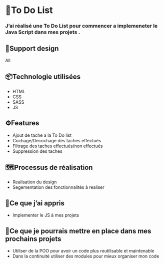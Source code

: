 # 📱To Do List

### J’ai réalisé une To Do List pour commencer a implemeneter le Java Script dans mes projets .

## 📏Support design 
All 

## 📦Technologie utilisées

- HTML 
- CSS 
- SASS
- JS


## ⚙️Features
 - Ajout de tache a la To Do list 
 - Cochage/Decochage des taches effectués
 - Filtrage des taches effectués/non effectués
 - Suppression des taches

## 🗺️Processus de réalisation
 - Realisation du design
 - Segementation des fonctionnalités à realiser

## 🧠Ce que j’ai appris
 - Implementer le JS à mes projets
## 💭Ce que je pourrais mettre en place dans mes prochains projets 
- Utiliser de la POO pour avoir un code plus reutilisable et maintenable
- Dans la continuité utiliser des modules pour mieux organiser mon code
